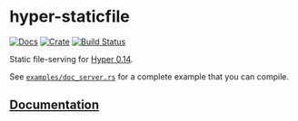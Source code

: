# hyper-staticfile

[![Docs](https://docs.rs/hyper-staticfile/badge.svg)](https://docs.rs/hyper-staticfile)
[![Crate](https://img.shields.io/crates/v/hyper-staticfile.svg)](https://crates.io/crates/hyper-staticfile)
[![Build Status](https://travis-ci.org/stephank/hyper-staticfile.svg?branch=master)](https://travis-ci.org/stephank/hyper-staticfile)

Static file-serving for [Hyper 0.14](https://github.com/hyperium/hyper).

See [`examples/doc_server.rs`](examples/doc_server.rs) for a complete example that you can compile.

## [Documentation](http://docs.rs/hyper-staticfile)
